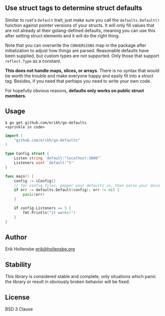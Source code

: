 ## Use struct tags to determine struct defaults

Similar to rust's `Default` trait; just make sure you call the `defaults.Default()` function against pointer versions of your structs. It will only fill values that are not already at their golang-defined defaults, meaning you can use this after setting struct elements and it will do the right thing.

Note that you can overwrite the `CONVERSIONS` map in the package after initialization to adjust how things are parsed. Reasonable defaults have been supplied, but custom types are not supported. Only those that support `reflect.Type` as a constant.

**This does not handle maps, slices, or arrays**. There is no syntax that would be worth the trouble and make everyone happy and easily fit into a struct tag. Besides, if you need that perhaps you need to write your own code.

For hopefully obvious reasons, **defaults only works on public struct members**.

## Usage

```
$ go get github.com/erikh/go-defaults
<sprinkle in code>
```

```go
import (
    "github.com/erikh/go-defaults"
)

type Config struct {
    Listen string `default:"localhost:3000"`
    Listeners uint `default:"5"`
}

func main() {
    config := &Config{}
    // for config files, pepper your defaults in, then parse your document
    if err := defaults.Default(config); err != nil {
        panic(err)
    }

    if config.Listeners == 5 {
        fmt.Println("it works!")
    }
}
```

## Author

Erik Hollensbe <erik@hollensbe.org>

## Stability

This library is considered stable and complete, only situations which panic the library or result in obviously broken behavior will be fixed.

## License

BSD 3 Clause
